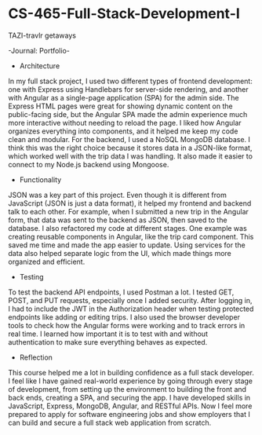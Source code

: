 # CS-465-Full-Stack-Development-I
TAZI-travlr getaways

-Journal: Portfolio-

-	Architecture
  
   In my full stack project, I used two different types of frontend development: one with Express using Handlebars for server-side rendering, and another with Angular as a single-page application (SPA) for the admin side. The Express HTML pages were great for showing dynamic content on the public-facing side, but the Angular SPA made the admin experience much more interactive without needing to reload the page. I liked how Angular organizes everything into components, and it helped me keep my code clean and modular.
For the backend, I used a NoSQL MongoDB database. I think this was the right choice because it stores data in a JSON-like format, which worked well with the trip data I was handling. It also made it easier to connect to my Node.js backend using Mongoose.

-	Functionality
  
   JSON was a key part of this project. Even though it is different from JavaScript (JSON is just a data format), it helped my frontend and backend talk to each other. For example, when I submitted a new trip in the Angular form, that data was sent to the backend as JSON, then saved to the database.
I also refactored my code at different stages. One example was creating reusable components in Angular, like the trip card component. This saved me time and made the app easier to update. Using services for the data also helped separate logic from the UI, which made things more organized and efficient.

-	Testing
  
   To test the backend API endpoints, I used Postman a lot. I tested GET, POST, and PUT requests, especially once I added security. After logging in, I had to include the JWT in the Authorization header when testing protected endpoints like adding or editing trips. I also used the browser developer tools to check how the Angular forms were working and to track errors in real time. I learned how important it is to test with and without authentication to make sure everything behaves as expected.

-	Reflection
  
   This course helped me a lot in building confidence as a full stack developer. I feel like I have gained real-world experience by going through every stage of development, from setting up the environment to building the front and back ends, creating a SPA, and securing the app. I have developed skills in JavaScript, Express, MongoDB, Angular, and RESTful APIs. Now I feel more prepared to apply for software engineering jobs and show employers that I can build and secure a full stack web application from scratch.
